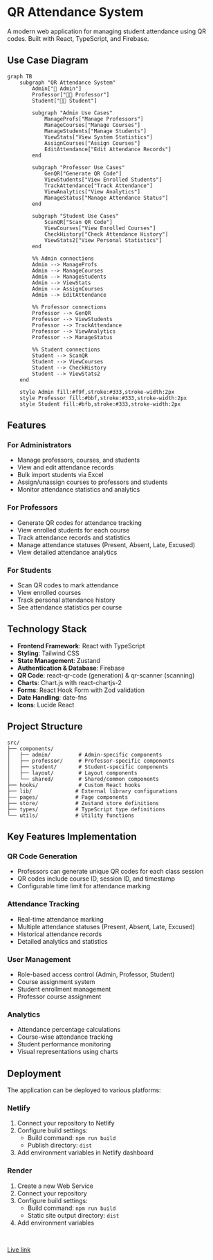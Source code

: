 # QR Attendance System

A modern web application for managing student attendance using QR codes. Built with React, TypeScript, and Firebase.

## Use Case Diagram

```mermaid
graph TB
    subgraph "QR Attendance System"
        Admin["👤 Admin"]
        Professor["👨‍🏫 Professor"]
        Student["👨‍🎓 Student"]

        subgraph "Admin Use Cases"
            ManageProfs["Manage Professors"]
            ManageCourses["Manage Courses"]
            ManageStudents["Manage Students"]
            ViewStats["View System Statistics"]
            AssignCourses["Assign Courses"]
            EditAttendance["Edit Attendance Records"]
        end

        subgraph "Professor Use Cases"
            GenQR["Generate QR Code"]
            ViewStudents["View Enrolled Students"]
            TrackAttendance["Track Attendance"]
            ViewAnalytics["View Analytics"]
            ManageStatus["Manage Attendance Status"]
        end

        subgraph "Student Use Cases"
            ScanQR["Scan QR Code"]
            ViewCourses["View Enrolled Courses"]
            CheckHistory["Check Attendance History"]
            ViewStats2["View Personal Statistics"]
        end

        %% Admin connections
        Admin --> ManageProfs
        Admin --> ManageCourses
        Admin --> ManageStudents
        Admin --> ViewStats
        Admin --> AssignCourses
        Admin --> EditAttendance

        %% Professor connections
        Professor --> GenQR
        Professor --> ViewStudents
        Professor --> TrackAttendance
        Professor --> ViewAnalytics
        Professor --> ManageStatus

        %% Student connections
        Student --> ScanQR
        Student --> ViewCourses
        Student --> CheckHistory
        Student --> ViewStats2
    end

    style Admin fill:#f9f,stroke:#333,stroke-width:2px
    style Professor fill:#bbf,stroke:#333,stroke-width:2px
    style Student fill:#bfb,stroke:#333,stroke-width:2px
```

## Features

### For Administrators
- Manage professors, courses, and students
- View and edit attendance records
- Bulk import students via Excel
- Assign/unassign courses to professors and students
- Monitor attendance statistics and analytics

### For Professors
- Generate QR codes for attendance tracking
- View enrolled students for each course
- Track attendance records and statistics
- Manage attendance statuses (Present, Absent, Late, Excused)
- View detailed attendance analytics

### For Students
- Scan QR codes to mark attendance
- View enrolled courses
- Track personal attendance history
- See attendance statistics per course

## Technology Stack

- **Frontend Framework**: React with TypeScript
- **Styling**: Tailwind CSS
- **State Management**: Zustand
- **Authentication & Database**: Firebase
- **QR Code**: react-qr-code (generation) & qr-scanner (scanning)
- **Charts**: Chart.js with react-chartjs-2
- **Forms**: React Hook Form with Zod validation
- **Date Handling**: date-fns
- **Icons**: Lucide React

## Project Structure

```
src/
├── components/
│   ├── admin/         # Admin-specific components
│   ├── professor/     # Professor-specific components
│   ├── student/       # Student-specific components
│   ├── layout/        # Layout components
│   └── shared/        # Shared/common components
├── hooks/             # Custom React hooks
├── lib/              # External library configurations
├── pages/            # Page components
├── store/            # Zustand store definitions
├── types/            # TypeScript type definitions
└── utils/            # Utility functions
```

## Key Features Implementation

### QR Code Generation
- Professors can generate unique QR codes for each class session
- QR codes include course ID, session ID, and timestamp
- Configurable time limit for attendance marking

### Attendance Tracking
- Real-time attendance marking
- Multiple attendance statuses (Present, Absent, Late, Excused)
- Historical attendance records
- Detailed analytics and statistics

### User Management
- Role-based access control (Admin, Professor, Student)
- Course assignment system
- Student enrollment management
- Professor course assignment

### Analytics
- Attendance percentage calculations
- Course-wise attendance tracking
- Student performance monitoring
- Visual representations using charts

## Deployment

The application can be deployed to various platforms:

### Netlify
1. Connect your repository to Netlify
2. Configure build settings:
   - Build command: `npm run build`
   - Publish directory: `dist`
3. Add environment variables in Netlify dashboard

### Render
1. Create a new Web Service
2. Connect your repository
3. Configure build settings:
   - Build command: `npm run build`
   - Static site output directory: `dist`
4. Add environment variables

<br>

[Live link](https://attendance-canva.netlify.app/login)
